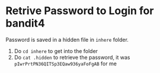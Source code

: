 # Retrive Password to Login for bandit4
Password is saved in a hidden file in `inhere` folder. <br>
1. Do `cd inhere` to get into the folder
2. Do `cat .hidden` to retrieve the password, it was `pIwrPrtPN36QITSp3EQaw936yaFoFgAB` for me 
